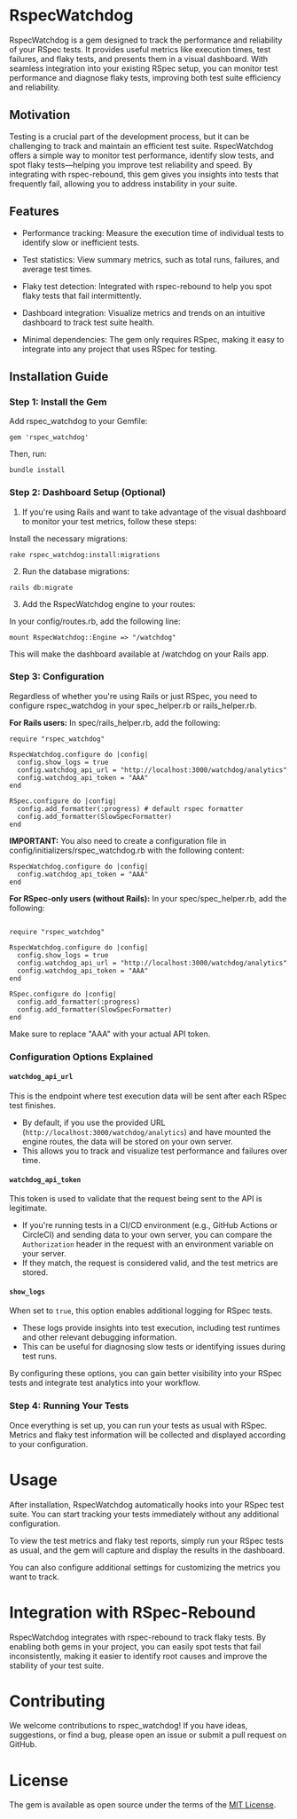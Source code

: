 # RspecWatchdog

RspecWatchdog is a gem designed to track the performance and reliability of your RSpec tests. It provides useful metrics like execution times, test failures, and flaky tests, and presents them in a visual dashboard. With seamless integration into your existing RSpec setup, you can monitor test performance and diagnose flaky tests, improving both test suite efficiency and reliability.

## Motivation

Testing is a crucial part of the development process, but it can be challenging to track and maintain an efficient test suite. RspecWatchdog offers a simple way to monitor test performance, identify slow tests, and spot flaky tests—helping you improve test reliability and speed. By integrating with rspec-rebound, this gem gives you insights into tests that frequently fail, allowing you to address instability in your suite.

## Features

- Performance tracking: Measure the execution time of individual tests to identify slow or inefficient tests.

- Test statistics: View summary metrics, such as total runs, failures, and average test times.

- Flaky test detection: Integrated with rspec-rebound to help you spot flaky tests that fail intermittently.

- Dashboard integration: Visualize metrics and trends on an intuitive dashboard to track test suite health.

- Minimal dependencies: The gem only requires RSpec, making it easy to integrate into any project that uses RSpec for testing.

## Installation Guide

### Step 1: Install the Gem

Add rspec_watchdog to your Gemfile:

```
gem 'rspec_watchdog'
```

Then, run:

```
bundle install
```

### Step 2: Dashboard Setup (Optional)

1. If you're using Rails and want to take advantage of the visual dashboard to monitor your test metrics, follow these steps:

Install the necessary migrations:

```
rake rspec_watchdog:install:migrations
```

2. Run the database migrations:

```
rails db:migrate
```

3. Add the RspecWatchdog engine to your routes:

In your config/routes.rb, add the following line:

```
mount RspecWatchdog::Engine => "/watchdog"
```

This will make the dashboard available at /watchdog on your Rails app.

### Step 3: Configuration

Regardless of whether you're using Rails or just RSpec, you need to configure rspec_watchdog in your spec_helper.rb or rails_helper.rb.

**For Rails users:**
In spec/rails_helper.rb, add the following:

```
require "rspec_watchdog"

RspecWatchdog.configure do |config|
  config.show_logs = true
  config.watchdog_api_url = "http://localhost:3000/watchdog/analytics"
  config.watchdog_api_token = "AAA"
end

RSpec.configure do |config|
  config.add_formatter(:progress) # default rspec formatter
  config.add_formatter(SlowSpecFormatter)
end
```

**IMPORTANT:** You also need to create a configuration file in config/initializers/rspec_watchdog.rb with the following content:

```
RspecWatchdog.configure do |config|
  config.watchdog_api_token = "AAA"
end
```

**For RSpec-only users (without Rails):**
In your spec/spec_helper.rb, add the following:

```

require "rspec_watchdog"

RspecWatchdog.configure do |config|
  config.show_logs = true
  config.watchdog_api_url = "http://localhost:3000/watchdog/analytics"
  config.watchdog_api_token = "AAA"
end

RSpec.configure do |config|
  config.add_formatter(:progress)
  config.add_formatter(SlowSpecFormatter)
end

```

Make sure to replace "AAA" with your actual API token.

### Configuration Options Explained

#### `watchdog_api_url`

This is the endpoint where test execution data will be sent after each RSpec test finishes.

- By default, if you use the provided URL (`http://localhost:3000/watchdog/analytics`) and have mounted the engine routes, the data will be stored on your own server.
- This allows you to track and visualize test performance and failures over time.

#### `watchdog_api_token`

This token is used to validate that the request being sent to the API is legitimate.

- If you're running tests in a CI/CD environment (e.g., GitHub Actions or CircleCI) and sending data to your own server, you can compare the `Authorization` header in the request with an environment variable on your server.
- If they match, the request is considered valid, and the test metrics are stored.

#### `show_logs`

When set to `true`, this option enables additional logging for RSpec tests.

- These logs provide insights into test execution, including test runtimes and other relevant debugging information.
- This can be useful for diagnosing slow tests or identifying issues during test runs.

By configuring these options, you can gain better visibility into your RSpec tests and integrate test analytics into your workflow.

### Step 4: Running Your Tests

Once everything is set up, you can run your tests as usual with RSpec. Metrics and flaky test information will be collected and displayed according to your configuration.

# Usage

After installation, RspecWatchdog automatically hooks into your RSpec test suite. You can start tracking your tests immediately without any additional configuration.

To view the test metrics and flaky test reports, simply run your RSpec tests as usual, and the gem will capture and display the results in the dashboard.

You can also configure additional settings for customizing the metrics you want to track.

# Integration with RSpec-Rebound

RspecWatchdog integrates with rspec-rebound to track flaky tests. By enabling both gems in your project, you can easily spot tests that fail inconsistently, making it easier to identify root causes and improve the stability of your test suite.

# Contributing

We welcome contributions to rspec_watchdog! If you have ideas, suggestions, or find a bug, please open an issue or submit a pull request on GitHub.

# License

The gem is available as open source under the terms of the [MIT License](https://opensource.org/licenses/MIT).

```

```
